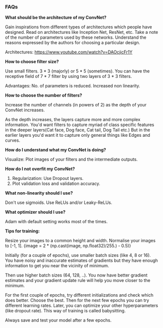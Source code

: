 ### FAQs

**What should be the architecture of my ConvNet?**

Gain inspirations from different types of architectures which people have designed. Read on architectures like Inception Net, ResNet, etc. Take a note of the number of parameters used by these networks. Understand the reasons expressed by the authors for choosing a particular design.

Architectures: https://www.youtube.com/watch?v=DAOcjicFr1Y

**How to choose filter size?**

Use small filters. 3 * 3 (majorly) or 5 * 5 (sometimes). You can have the receptive field of  7 * 7 filter by using two layers of 3 * 3 filters.

Advantages: No. of parameters is reduced. Increased non linearity. 

**How to choose the number of filters?**

Increase the number of channels (in powers of 2) as the depth of your ConvNet increases. 

As the depth increases, the layers capture more and more complex information. You'd want filters to capture myriad of class specific features in the deeper layers(Cat face, Dog face, Cat tail, Dog Tail etc.) But in the earlier layers you'd want it to capture only general things like Edges and curves.

**How do I understand what my ConvNet is doing?** 

Visualize: Plot images of your filters and the intermediate outputs. 

**How do I not overfit my ConvNet?**

1) Regularization: Use Dropout layers. 
2) Plot validation loss and validation accuracy. 

**What non-linearity should I use?**

Don't use sigmoids. Use ReLUs and/or Leaky-ReLUs.

**What optimizer should I use?**

Adam with default setting works most of the times.

**Tips for training:** 

Resize your images to a common height and width. Normalise your images to [-1, 1]. {image = 2 * (np.cast(image, np.float32)/255.) - 0.5)} 

Initially (for a couple of epochs), use smaller batch sizes (like 4, 8 or 16). You have noisy and inaccurate estimates of gradients but they have enough information to get you near the vicinity of minimum. 

Then use higher batch sizes (64, 128, ..). You now have better gradient estimates and your gradient update rule will help you move closer to the minimum.

For the first couple of epochs, try different initializations and check which does better. Choose the best. Then for the next few epochs you can try different learning rates. Later, you can optimize your other hyperparameters (like dropout rate). This way of training is called babysitting.

Always save and test your model after a few epochs.
